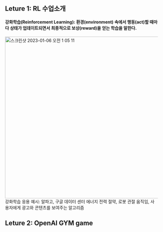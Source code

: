 ## Leture 1: RL 수업소개
#### 강화학습(Reinforcement Learning): 환경(environment) 속에서 행동(act)할 때마다 상태가 업데이트되면서 최종적으로 보상(reward)을 얻는 학습을 말한다.
<img width="533" alt="스크린샷 2023-01-06 오전 1 05 11" src="https://user-images.githubusercontent.com/121830114/210825981-cafab67a-9262-45a2-b518-976930e26b65.png"> 
강화학습 응용 예시: 알파고, 구글 데이터 센터 에너지 전력 절약, 로봇 관절 움직임, 사용자에게 광고와 콘텐츠를 보여주는 알고리즘

## Leture 2: OpenAI GYM game
